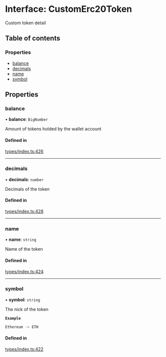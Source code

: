 # Interface: CustomErc20Token

Custom token detail

## Table of contents

### Properties

- [balance](CustomErc20Token.md#balance)
- [decimals](CustomErc20Token.md#decimals)
- [name](CustomErc20Token.md#name)
- [symbol](CustomErc20Token.md#symbol)

## Properties

### balance

• **balance**: `BigNumber`

Amount of tokens holded by the wallet account

#### Defined in

[types/index.ts:426](https://github.com/nevermined-io/components-catalog/blob/cae3a0f/lib/src/types/index.ts#L426)

___

### decimals

• **decimals**: `number`

Decimals of the token

#### Defined in

[types/index.ts:428](https://github.com/nevermined-io/components-catalog/blob/cae3a0f/lib/src/types/index.ts#L428)

___

### name

• **name**: `string`

Name of the token

#### Defined in

[types/index.ts:424](https://github.com/nevermined-io/components-catalog/blob/cae3a0f/lib/src/types/index.ts#L424)

___

### symbol

• **symbol**: `string`

The nick of the token

**`Example`**

```ts
Ethereum -> ETH
```

#### Defined in

[types/index.ts:422](https://github.com/nevermined-io/components-catalog/blob/cae3a0f/lib/src/types/index.ts#L422)
